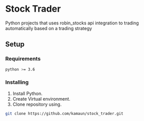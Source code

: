 # Stock Trader
Python projects that uses robin_stocks api integration to trading automatically based on a trading strategy

## Setup
### Requirements
```sh
python >= 3.6
```
### Installing
1. Install Python.
2. Create Virtual environment.
2. Clone repository using.
```sh 
git clone https://github.com/kamaun/stock_trader.git
``` 